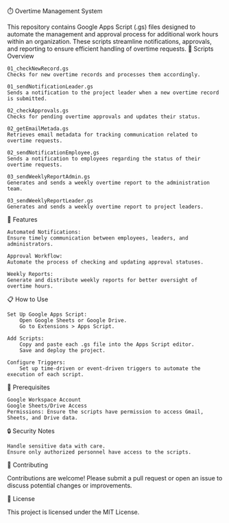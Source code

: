 ⏱️ Overtime Management System

This repository contains Google Apps Script (.gs) files designed to automate the management and approval process for additional work hours within an organization. These scripts streamline notifications, approvals, and reporting to ensure efficient handling of overtime requests.
📂 Scripts Overview

    01_checkNewRecord.gs
    Checks for new overtime records and processes them accordingly.

    01_sendNotificationLeader.gs
    Sends a notification to the project leader when a new overtime record is submitted.

    02_checkApprovals.gs
    Checks for pending overtime approvals and updates their status.

    02_getEmailMetada.gs
    Retrieves email metadata for tracking communication related to overtime requests.

    02_sendNotificationEmployee.gs
    Sends a notification to employees regarding the status of their overtime requests.

    03_sendWeeklyReportAdmin.gs
    Generates and sends a weekly overtime report to the administration team.

    03_sendWeeklyReportLeader.gs
    Generates and sends a weekly overtime report to project leaders.

🚀 Features

    Automated Notifications:
    Ensure timely communication between employees, leaders, and administrators.

    Approval Workflow:
    Automate the process of checking and updating approval statuses.

    Weekly Reports:
    Generate and distribute weekly reports for better oversight of overtime hours.

📋 How to Use

    Set Up Google Apps Script:
        Open Google Sheets or Google Drive.
        Go to Extensions > Apps Script.

    Add Scripts:
        Copy and paste each .gs file into the Apps Script editor.
        Save and deploy the project.

    Configure Triggers:
        Set up time-driven or event-driven triggers to automate the execution of each script.

🔧 Prerequisites

    Google Workspace Account
    Google Sheets/Drive Access
    Permissions: Ensure the scripts have permission to access Gmail, Sheets, and Drive data.

🔒 Security Notes

    Handle sensitive data with care.
    Ensure only authorized personnel have access to the scripts.

🤝 Contributing

Contributions are welcome! Please submit a pull request or open an issue to discuss potential changes or improvements.

📝 License

This project is licensed under the MIT License.

​

